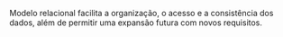 Modelo relacional facilita a organização, o acesso e a consistência dos dados, além de permitir uma expansão futura com novos requisitos.

